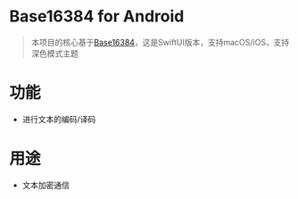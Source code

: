 # Base16384 for Android
> 本项目的核心基于[Base16384](https://github.com/fumiama/base16384)，这是SwiftUI版本，支持macOS/iOS，支持深色模式主题

# 功能
- 进行文本的编码/译码
<!-- - 从系统文件管理器选择任意二进制文件进行编码/译码 -->
# 用途
- 文本加密通信
<!-- - 汉字文本压缩 -->
<!-- - 二进制文件的文本化传输 -->